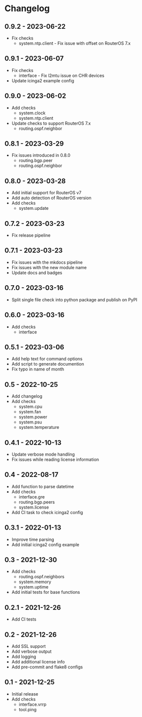 Changelog
=========

0.9.2 - 2023-06-22
------------------

- Fix checks
  - system.ntp.client - Fix issue with offset on RouterOS 7.x

0.9.1 - 2023-06-07
------------------

- Fix checks
  - interface - Fix l2mtu issue on CHR devices
- Update icinga2 example config

0.9.0 - 2023-06-02
------------------

- Add checks
  - system.clock
  - system.ntp.client
- Update checks to support RouterOS 7.x
  - routing.ospf.neighbor

0.8.1 - 2023-03-29
------------------

- Fix issues introduced in 0.8.0
  - routing.bgp.peer
  - routing.ospf.neighbor

0.8.0 - 2023-03-28
------------------

- Add initial support for RouterOS v7
- Add auto detection of RouterOS version
- Add checks
  - system.update

0.7.2 - 2023-03-23
------------------

- Fix release pipeline

0.7.1 - 2023-03-23
------------------

- Fix issues with the mkdocs pipeline
- Fix issues with the new module name
- Update docs and badges

0.7.0 - 2023-03-16
------------------

- Split single file check into python package and publish on PyPI

0.6.0 - 2023-03-16
------------------

- Add checks
  - interface

0.5.1 - 2023-03-06
------------------

- Add help text for command options
- Add script to generate documention
- Fix typo in name of month

0.5 - 2022-10-25
----------------

- Add changelog
- Add checks
  - system.cpu
  - system.fan
  - system.power
  - system.psu
  - system.temperature

0.4.1 - 2022-10-13
------------------

- Update verbose mode handling
- Fix issues while reading license information

0.4 - 2022-08-17
----------------

- Add function to parse datetime
- Add checks
  - interface.gre
  - routing.bgp.peers
  - system.license
- Add CI task to check icinga2 config

0.3.1 - 2022-01-13
------------------

- Improve time parsing
- Add initial icinga2 config example

0.3 - 2021-12-30
----------------

- Add checks
  - routing.ospf.neighbors
  - system.memory
  - system.uptime
- Add initial tests for base functions

0.2.1 - 2021-12-26
------------------

- Add CI tests

0.2 - 2021-12-26
----------------

- Add SSL support
- Add verbose output
- Add logging
- Add additional license info
- Add pre-commit and flake8 configs

0.1 - 2021-12-25
----------------

- Initial release
- Add checks
  - interface.vrrp
  - tool.ping
